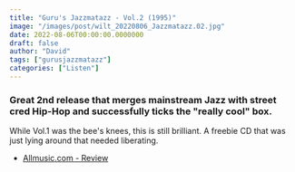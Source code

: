 ```yaml
---
title: "Guru's Jazzmatazz - Vol.2 (1995)"
image: "/images/post/wilt_20220806_Jazzmatazz.02.jpg"
date: 2022-08-06T00:00:00.0000000
draft: false
author: "David"
tags: ["gurusjazzmatazz"]
categories: ["Listen"]
---
```

### Great 2nd release that merges mainstream Jazz with street cred Hip-Hop and successfully ticks the "really cool" box.

 While Vol.1 was the bee's knees, this is still brilliant. A freebie CD that was just lying around that needed liberating.

-  [Allmusic.com - Review](https://www.allmusic.com/album/jazzmatazz-vol-2-the-new-reality-mw0000173681)
